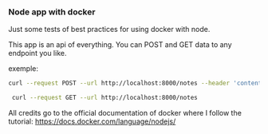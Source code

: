 ### Node app with docker

Just some tests of best practices for using docker with node.

This app is an api of everything. You can POST and GET data to any endpoint you like.

exemple:
```bash
curl --request POST --url http://localhost:8000/notes --header 'content-type: application/json' --data '{"msg":"testing 1", "msg":"testing 2","msg":"testing 3"}'

```
```bash
 curl --request GET --url http://localhost:8000/notes
```

All credits go to the official documentation of docker where I follow the tutorial: https://docs.docker.com/language/nodejs/